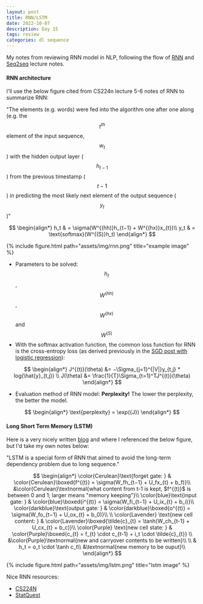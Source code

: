 ```yaml
---
layout: post
title: RNN/LSTM
date: 2022-10-07
description: Day 15
tags: review
categories: dl sequence
---
```


My notes from reviewing RNN model in NLP, following the flow of [RNN](https://web.stanford.edu/class/cs224n/readings/cs224n-2019-notes05-LM_RNN.pdf) and [Seq2seq](https://web.stanford.edu/class/cs224n/readings/cs224n-2019-notes06-NMT_seq2seq_attention.pdf) lecture notes.

#### RNN architecture

I'll use the below figure cited from CS224n lecture 5-6 notes of RNN to summarize RNN:

"The elements (e.g. words) were fed into the algorithm one after one along (e.g. the $$t^{th}$$ element of the input sequence, $$w_{t}$$) with the hidden output layer ($$h_{t-1}$$) from the previous timestamp ($$t-1$$) in predicting the most likely next element of the output sequence ($$y_{t}$$)" 

$$
\begin{align*}
h_t & = \sigma(W^{(hh)}h_{t−1} + W^{(hx)}x_{t})\\
y_t & = \text{softmax}(W^{(S)}h_t)
\end{align*}
$$


<div class="row">
    <div class="col-sm mt-3 mt-md-0">
        {% include figure.html path="assets/img/rnn.png" title="example image" %}
    </div>
</div>

- Parameters to be solved: $$h_t$$, $$W^{(hh)}$$, $$W^{(hx)}$$ and $$W^{(S)}$$
- With the softmax activation function, the common loss function for RNN is the cross-entropy loss (as derived previously in the [SGD post with logistic regression](https://achchg.github.io/blog/2022/Stochastic_gradient_descent/)):


$$
\begin{align*}
J^{(t)}(\theta) &= −\Sigma_{j=1}^{|V|}y_{t,j} * log(\hat{y}_{t,j}) \\
J(\theta) &= \frac{1}{T}\Sigma_{t=1}^TJ^{(t)}(\theta)
\end{align*}
$$

- Evaluation method of RNN model: **Perplexity!** The lower the perplexity, the better the model.

$$
\begin{align*}
\text{perplexity} = \exp({J})
\end{align*}
$$


#### Long Short Term Memory (LSTM)
Here is a very nicely written [blog](http://colah.github.io/posts/2015-08-Understanding-LSTMs/) and where I referenced the below figure, but I'd take my own notes below:

"LSTM is a special form of RNN that aimed to avoid the long-term dependency problem due to long sequence." 


$$
\begin{align*}
\color{Cerulean}\text{forget gate: } & \color{Cerulean}\boxed{f^{(t)}  = \sigma(W_fh_{t−1} + U_fx_{t} + b_f)}\\
&\color{Cerulean}\textnormal{what content from t-1 is kept, $f^{(t)}$ is between 0 and 1; larger means "memory keeping"}\\
\color{blue}\text{input gate: } & \color{blue}\boxed{i^{(t)} = \sigma(W_fi_{t−1} + U_ix_{t} + b_i)}\\
\color{darkblue}\text{output gate: } & \color{darkblue}\boxed{o^{(t)} = \sigma(W_fo_{t−1} + U_ox_{t} + b_0)}\\
\\
\color{Lavender} \text{new cell content: } & \color{Lavender}\boxed{\tilde{c}_{t} = \tanh(W_ch_{t-1} + U_cx_{t} + b_c)}\\
\color{Purple} \text{new cell state: } & \color{Purple}\boxed{c_{t} = f_{t} \cdot c_{t-1} + i_t \cdot \tilde{c}_{t}} \\
&\color{Purple}\textnormal{new and carryover contents to be written}\\
\\
& h_t = o_t \cdot \tanh c_t\\
&\textnormal{new memory to be ouput}\\
\end{align*}
$$


<div class="row">
    <div class="col-sm mt-3 mt-md-0">
        {% include figure.html path="assets/img/lstm.png" title="lstm image" %}
    </div>
</div>


Nice RNN resources:
- [CS224N](https://web.stanford.edu/class/cs224n/slides/cs224n-2022-lecture05-rnnlm.pdf)
- [StatQuest](https://www.youtube.com/watch?v=AsNTP8Kwu80)